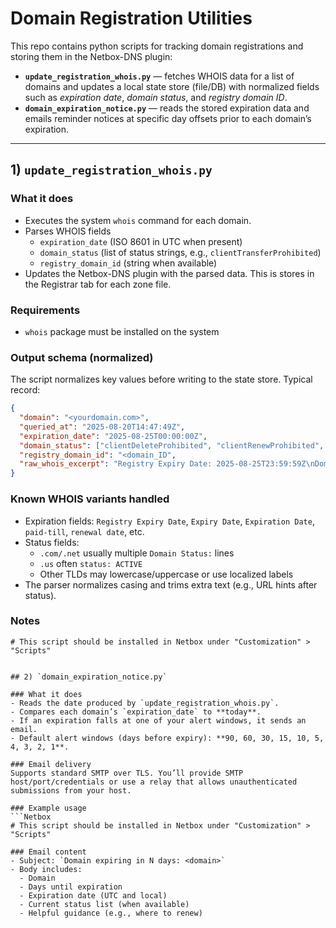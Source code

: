 # Domain Registration Utilities

This repo contains python scripts for tracking domain registrations and storing them in the Netbox-DNS plugin:

- **`update_registration_whois.py`** — fetches WHOIS data for a list of domains and updates a local state store (file/DB) with normalized fields such as *expiration date*, *domain status*, and *registry domain ID*.
- **`domain_expiration_notice.py`** — reads the stored expiration data and emails reminder notices at specific day offsets prior to each domain’s expiration.

---

## 1) `update_registration_whois.py`

### What it does
- Executes the system `whois` command for each domain.
- Parses WHOIS fields
  - `expiration_date` (ISO 8601 in UTC when present)
  - `domain_status` (list of status strings, e.g., `clientTransferProhibited`)
  - `registry_domain_id` (string when available)
- Updates the Netbox-DNS plugin with the parsed data.  This is stores in the Registrar tab for each zone file.

### Requirements
- `whois` package must be installed on the system

### Output schema (normalized)
The script normalizes key values before writing to the state store. Typical record:
```json
{
  "domain": "<yourdomain.com>",
  "queried_at": "2025-08-20T14:47:49Z",
  "expiration_date": "2025-08-25T00:00:00Z",
  "domain_status": ["clientDeleteProhibited", "clientRenewProhibited", "clientTransferProhibited", "clientUpdateProhibited"],
  "registry_domain_id": "<domain_ID",
  "raw_whois_excerpt": "Registry Expiry Date: 2025-08-25T23:59:59Z\nDomain Status: clientTransferProhibited ..."
}
```
### Known WHOIS variants handled
- Expiration fields: `Registry Expiry Date`, `Expiry Date`, `Expiration Date`, `paid-till`, `renewal date`, etc.
- Status fields:
  - `.com/.net` usually multiple `Domain Status:` lines
  - `.us` often `status: ACTIVE`
  - Other TLDs may lowercase/uppercase or use localized labels
- The parser normalizes casing and trims extra text (e.g., URL hints after status).

### Notes
```Netbox
# This script should be installed in Netbox under "Customization" > "Scripts"


## 2) `domain_expiration_notice.py`

### What it does
- Reads the date produced by `update_registration_whois.py`.
- Compares each domain’s `expiration_date` to **today**.
- If an expiration falls at one of your alert windows, it sends an email.
- Default alert windows (days before expiry): **90, 60, 30, 15, 10, 5, 4, 3, 2, 1**.

### Email delivery
Supports standard SMTP over TLS. You’ll provide SMTP host/port/credentials or use a relay that allows unauthenticated submissions from your host.

### Example usage
```Netbox
# This script should be installed in Netbox under "Customization" > "Scripts"

### Email content
- Subject: `Domain expiring in N days: <domain>`
- Body includes:
  - Domain
  - Days until expiration
  - Expiration date (UTC and local)
  - Current status list (when available)
  - Helpful guidance (e.g., where to renew)
